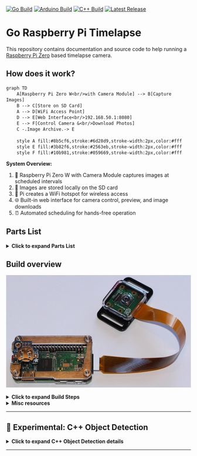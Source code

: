 [![Go Build](https://github.com/ingojaeckel/go-raspberry-pi-timelapse/workflows/Build/badge.svg)](https://github.com/ingojaeckel/go-raspberry-pi-timelapse/actions?query=workflow%3ABuild)
[![Arduino Build](https://github.com/ingojaeckel/go-raspberry-pi-timelapse/actions/workflows/arduino.yml/badge.svg)](https://github.com/ingojaeckel/go-raspberry-pi-timelapse/actions/workflows/arduino.yml)
[![C++ Build](https://github.com/ingojaeckel/go-raspberry-pi-timelapse/workflows/C%2B%2B%20Object%20Detection%20Build/badge.svg)](https://github.com/ingojaeckel/go-raspberry-pi-timelapse/actions?query=workflow%3A%22C%2B%2B+Object+Detection+Build%22)
[![Latest Release](https://img.shields.io/github/v/release/ingojaeckel/go-raspberry-pi-timelapse?include_prereleases)](https://github.com/ingojaeckel/go-raspberry-pi-timelapse/releases/latest)

# Go Raspberry Pi Timelapse

This repository contains documentation and source code to help running a [Raspberry Pi Zero](https://www.raspberrypi.org/products/raspberry-pi-zero-w/) based timelapse camera.

## How does it work?

```mermaid
graph TD
    A[Raspberry Pi Zero W<br/>with Camera Module] --> B[Capture Images]
    B --> C[Store on SD Card]
    A --> D[WiFi Access Point]
    D --> E[Web Interface<br/>192.168.50.1:8080]
    E --> F[Control Camera &<br/>Download Photos]
    C -.Image Archive.-> E
    
    style A fill:#8b5cf6,stroke:#6d28d9,stroke-width:2px,color:#fff
    style E fill:#3b82f6,stroke:#2563eb,stroke-width:2px,color:#fff
    style F fill:#10b981,stroke:#059669,stroke-width:2px,color:#fff
```

**System Overview:**
1. 🎥 Raspberry Pi Zero W with Camera Module captures images at scheduled intervals
2. 💾 Images are stored locally on the SD card
3. 📡 Pi creates a WiFi hotspot for wireless access
4. 🌐 Built-in web interface for camera control, preview, and image downloads
5. ⏰ Automated scheduling for hands-free operation

## Parts List

<details>
<summary><b>Click to expand Parts List</b></summary>

This project was created for a timelapse system consisting of the following core components: a Pi Zero W with a camera board, a case, and an SD card. The following sections describe the components in more detail.

### Core parts for regular deployment (about $65)

* [Raspberry Pi Zero W](https://www.adafruit.com/product/3400) ($10)
* [Raspberry Pi Camera Board v2](https://www.adafruit.com/product/3099) ($30)
* [Raspberry Pi Zero Camera Cable](https://www.adafruit.com/product/3157) ($6)
* [C4Labs Zebra Zero Case](https://www.adafruit.com/product/3003) ($7)
* [microSDHC Card](https://www.adafruit.com/product/2767) ($12)

### Additional parts to include a battery backed clock (about $8)

* [Break-away 0.1" 2x20-pin Strip Dual Male Header](https://www.adafruit.com/product/2822) ($1)
* [CR1220 12mm Diameter - 3V Lithium Coin Cell Battery](https://www.adafruit.com/product/380) ($1)
* [Adafruit PiRTC - PCF8523 Real Time Clock for Raspberry Pi](https://www.adafruit.com/product/3386) ($6)

### Additional Parts for Development (about $6)

* [USB OTG Host Cable - MicroB OTG male to A female](https://www.adafruit.com/product/1099) ($3)
* [Mini HDMI Plug to Standard HDMI Jack Adapter](https://www.adafruit.com/product/2819) ($3)

</details>

## Build overview

![The build](https://raw.githubusercontent.com/ingojaeckel/go-raspberry-pi-timelapse/master/docs/build.JPG "Build overview")

<details>
<summary><b>Click to expand Build Steps</b></summary>

### Build steps

#### Step 1: Initial Build

1. Optional: If you want to use the battery backed clocked start by soldering the 2x20-pin strip on Pi Zero W board ([instructions](https://learn.adafruit.com/adding-a-real-time-clock-to-raspberry-pi/wiring-the-rtc)). After the soldering, attach the RTC to the 2x20-pin strip. Don't forget to insert the CR1220 battery into the RTC. 
2. Connect the Pi Zero W and the Pi Camera Board v2 via the Pi Zero Camera cable.
3. Insert the Pi Zero W into the C4Labs Zerbra Zero Case.

#### Step 2: Install disk image and access web interface

1. From another computer, download, and decompress the `.img` file of the [most recent go-raspberry-pi-timelapse release](https://github.com/ingojaeckel/go-raspberry-pi-timelapse/releases).
2. Install the `.img` file to an empty SD card using the [Raspberry Pi Imager](https://www.raspberrypi.org/software/).
3. Insert the SD card card into the Pi Zero W.
4. Turn on the Pi Zero W plugging in a micro USB cable into the PWR IN connector (bottom right corner).
5. The Pi Zero W will act as a Wifi access point. Connect to the Pi's Wifi named `timelapse-raspberry-pi`, passphrase: `InsertTheRealPassword`.
6. Open the Pi's web interface in a browser: `http://192.168.50.1:8080/`. This interface will allow you to align the camera, download photos, shutdown the Pi, etc.

</details>

<details>
<summary><b>Misc resources</b></summary>

## PiTFT
* https://learn.adafruit.com/adafruit-pitft-28-inch-resistive-touchscreen-display-raspberry-pi/easy-install-2 - Follow steps and `PiTFT as HDMI Mirror (Best for Raspberry Pi OS with Desktop)`
* https://learn.adafruit.com/running-opengl-based-games-and-emulators-on-adafruit-pitft-displays/tuning-performance
* https://willhaley.com/blog/power-off-raspberry-pi-adafruit-tft-screen-shutdown/
* Streaming raspivid output via network. (1) on the receiving device: `vlc -vvv udp://@:1234 :demux=h264`. (2) on the Pi: `raspivid -t 60000 -o udp://192.168.0.123:1234`.

</details>

---

## 🔬 Experimental: C++ Object Detection

<details>
<summary><b>Click to expand C++ Object Detection details</b></summary>

This repository also includes an experimental C++ application for real-time object detection, located in the [`cpp-object-detection/`](cpp-object-detection/) directory.

### Purpose & Comparison

| Feature | Go Timelapse (Main Project) | C++ Object Detection (Experimental) |
|---------|----------------------------|-------------------------------------|
| **Primary Purpose** | Scheduled timelapse photography | Real-time object detection & tracking |
| **Hardware Target** | Raspberry Pi Zero W | Higher-performance systems (Pi 4, desktop) |
| **Camera Input** | Pi Camera Module (CSI) | USB webcams |
| **Processing** | Minimal - just capture images | AI/ML object detection (YOLO) |
| **Resource Usage** | Very low power | Higher CPU/memory requirements |
| **Output** | Scheduled still images | Continuous detection logs & optional images |
| **Use Cases** | Time-lapse videos, construction monitoring | Security monitoring, wildlife observation |
| **Maturity** | Production-ready | Experimental/Research |

### Key Features of C++ Object Detection

- **Real-time detection** using YOLO models at 720p
- **Object tracking** with movement detection
- **Network streaming** via MJPEG
- **Headless operation** for embedded systems
- **GPU acceleration** support (CUDA/OpenCL)
- **Smart photo storage** - only saves images when objects are detected
- **Long-term operation** optimized for continuous 24/7 deployment

### Getting Started

For more information about the C++ object detection application, see the [cpp-object-detection/README.md](cpp-object-detection/README.md).

**Note:** The C++ application is experimental and designed for different use cases than the main timelapse project. It requires more powerful hardware and has different dependencies (OpenCV, ONNX runtime).

</details>

---
